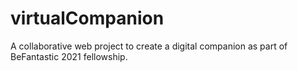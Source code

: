 # virtualCompanion
A collaborative web project to create a digital companion as part of BeFantastic 2021 fellowship.
